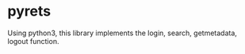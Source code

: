 pyrets
======

Using python3, this library implements the login, search, getmetadata, logout function.
